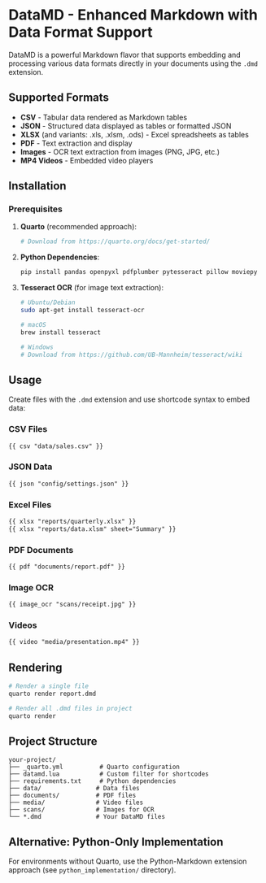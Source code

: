 # DataMD - Enhanced Markdown with Data Format Support

DataMD is a powerful Markdown flavor that supports embedding and processing various data formats directly in your documents using the `.dmd` extension.

## Supported Formats

- **CSV** - Tabular data rendered as Markdown tables
- **JSON** - Structured data displayed as tables or formatted JSON
- **XLSX** (and variants: .xls, .xlsm, .ods) - Excel spreadsheets as tables
- **PDF** - Text extraction and display
- **Images** - OCR text extraction from images (PNG, JPG, etc.)
- **MP4 Videos** - Embedded video players

## Installation

### Prerequisites

1. **Quarto** (recommended approach):
   ```bash
   # Download from https://quarto.org/docs/get-started/
   ```

2. **Python Dependencies**:
   ```bash
   pip install pandas openpyxl pdfplumber pytesseract pillow moviepy
   ```

3. **Tesseract OCR** (for image text extraction):
   ```bash
   # Ubuntu/Debian
   sudo apt-get install tesseract-ocr
   
   # macOS
   brew install tesseract
   
   # Windows
   # Download from https://github.com/UB-Mannheim/tesseract/wiki
   ```

## Usage

Create files with the `.dmd` extension and use shortcode syntax to embed data:

### CSV Files
```markdown
{{ csv "data/sales.csv" }}
```

### JSON Data
```markdown
{{ json "config/settings.json" }}
```

### Excel Files
```markdown
{{ xlsx "reports/quarterly.xlsx" }}
{{ xlsx "reports/data.xlsm" sheet="Summary" }}
```

### PDF Documents
```markdown
{{ pdf "documents/report.pdf" }}
```

### Image OCR
```markdown
{{ image_ocr "scans/receipt.jpg" }}
```

### Videos
```markdown
{{ video "media/presentation.mp4" }}
```

## Rendering

```bash
# Render a single file
quarto render report.dmd

# Render all .dmd files in project
quarto render
```

## Project Structure

```
your-project/
├── _quarto.yml          # Quarto configuration
├── datamd.lua           # Custom filter for shortcodes
├── requirements.txt     # Python dependencies
├── data/               # Data files
├── documents/          # PDF files
├── media/              # Video files
├── scans/              # Images for OCR
└── *.dmd               # Your DataMD files
```

## Alternative: Python-Only Implementation

For environments without Quarto, use the Python-Markdown extension approach (see `python_implementation/` directory).

